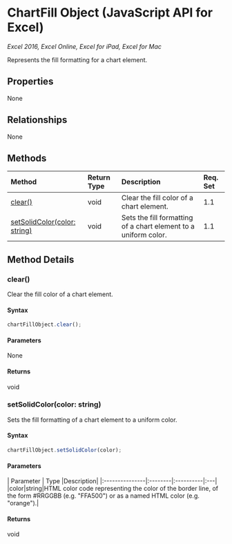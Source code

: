 # ChartFill Object (JavaScript API for Excel)

_Excel 2016, Excel Online, Excel for iPad, Excel for Mac_

Represents the fill formatting for a chart element.

## Properties

None

## Relationships
None


## Methods

| Method		   | Return Type	|Description| Req. Set|
|:---------------|:--------|:----------|:----|
|[clear()](#clear)|void|Clear the fill color of a chart element.|1.1|
|[setSolidColor(color: string)](#setsolidcolorcolor-string)|void|Sets the fill formatting of a chart element to a uniform color.|1.1|

## Method Details


### clear()
Clear the fill color of a chart element.

#### Syntax
```js
chartFillObject.clear();
```

#### Parameters
None

#### Returns
void

### setSolidColor(color: string)
Sets the fill formatting of a chart element to a uniform color.

#### Syntax
```js
chartFillObject.setSolidColor(color);
```

#### Parameters
| Parameter	   | Type	|Description|
|:---------------|:--------|:----------|:---|
|color|string|HTML color code representing the color of the border line, of the form #RRGGBB (e.g. "FFA500") or as a named HTML color (e.g. "orange").|

#### Returns
void
